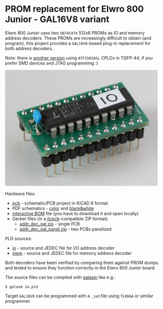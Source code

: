 # PROM replacement for Elwro 800 Junior - GAL16V8 variant

Elwro 800 Junior uses two `SN74S474` 512x8 PROMs as IO and memory address decoders. These PROMs are increasingly difficult to obtain (and program), this project provides a `GAL16V8`-based plug-in replacement for both address decoders. 

Note: there is [another version](https://github.com/codepainters/e800j_addr_dec_atf/) using `ATF1502ASL` CPLDs in TQFP-44, if you prefer SMD devices and JTAG programming :) 

![](img/addr_dec_gal_real.jpg)

Hardware files:

* [pcb](pcb) - schematic/PCB project in KiCAD 8 format
* PDF schematics - [color](pdf/addr_dec_gal.pdf) and [black&white](pdf/addr_dec_gal_bw.pdf)
* [interactive BOM](addr_dec_gal_ibom.html) file (you have to download it and open locally)
* Gerber files (in a [jlcpcb](https://jlcpcb.com/)-compatible ZIP format):
  * [addr\_dec\_gal.zip](gerbers/addr_dec_gal.zip) - single PCB
  * [addr\_dec\_gal\_panel.zip](gerbers/addr_dec_gal_panel.zip) - two PCBs panelized



PLD sources:

* [io](io) - source and JEDEC file for I/O address decoder
* [mem](mem) - source and JEDEC file for memory address decoder

Both decoders have been verified by comparing them against PROM dumps and tested to ensure they function correctly in the Elwro 800 Junior board.

The source files can be compiled with [galasm](https://github.com/daveho/GALasm) like e.g.:

```
$ galasm io.pld
```

Target `GAL16V8` can be programmed with a `.jed` file using `TL866A` or similar programmer.
